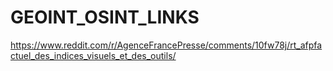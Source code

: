 # GEOINT_OSINT_LINKS

https://www.reddit.com/r/AgenceFrancePresse/comments/10fw78j/rt_afpfactuel_des_indices_visuels_et_des_outils/

